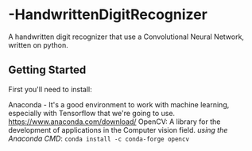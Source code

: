 # -HandwrittenDigitRecognizer
A handwritten digit recognizer that use a Convolutional Neural Network, written on python.

## Getting Started
First you'll need to install:

Anaconda - It's a good environment to work with machine learning, especially with Tensorflow that we're going to use.
https://www.anaconda.com/download/
OpenCV: A library for the development of applications in the Computer vision field.
*using the Anaconda CMD*: `conda install -c conda-forge opencv`


